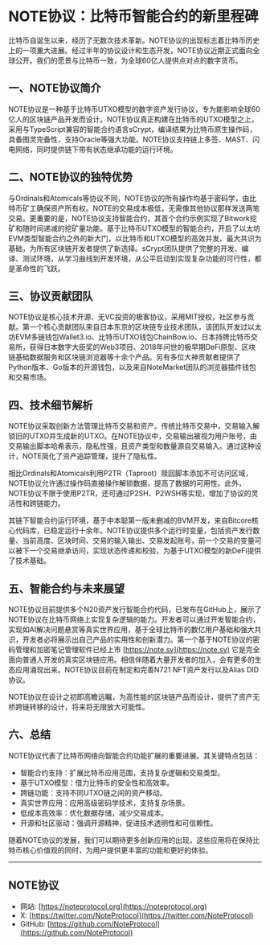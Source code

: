 # NOTE协议：比特币智能合约的新里程碑

比特币自诞生以来，经历了无数次技术革新。NOTE协议的出现标志着比特币历史上的一项重大进展。经过半年的协议设计和生态开发，NOTE协议近期正式面向全球公开。我们的愿景与比特币一致，为全球60亿人提供点对点的数字货币。

## 一、NOTE协议简介

NOTE协议是一种基于比特币UTXO模型的数字资产发行协议，专为能影响全球60亿人的区块链产品开发而设计。NOTE协议真正构建在比特币的UTXO模型之上，采用与TypeScript兼容的智能合约语言sCrypt，编译结果为比特币原生操作码，具备图灵完备性，支持Oracle等强大功能。NOTE协议支持链上多签、MAST、闪电网络，同时提供链下带有状态继承功能的运行环境。

## 二、NOTE协议的独特优势

与Ordinals和Atomicals等协议不同，NOTE协议的所有操作均基于密码学，由比特币矿工确保资产所有权。NOTE的交易成本极低，无需像其他协议那样发送两笔交易。更重要的是，NOTE协议支持智能合约，其首个合约示例实现了Bitwork挖矿和随时间递减的挖矿量功能。基于比特币UTXO模型的智能合约，开启了以太坊EVM类型智能合约之外的新大门，以比特币和UTXO模型的高效并发、最大共识为基础，为所有区块链开发者提供了新选择。sCrypt团队提供了完整的开发、编译、测试环境，从学习曲线到开发环境，从公平启动到实现复杂功能的可行性，都是革命性的飞跃。

## 三、协议贡献团队

NOTE协议是核心技术开源、无VC投资的极客协议，采用MIT授权，社区参与贡献。第一个核心贡献团队来自日本东京的区块链专业技术团队，该团队开发过以太坊EVM多链钱包Wallet3.io、比特币UTXO钱包ChainBow.io、日本持牌比特币交易所，获得日本数字大臣奖的Web3项目、2018年问世的极早期DeFi原型、区块链基础数据服务和区块链浏览器等十余个产品。另有多位大神贡献者提供了Python版本、Go版本的开源钱包，以及来自NoteMarket团队的浏览器插件钱包和交易市场。

## 四、技术细节解析

NOTE协议采取创新方法管理比特币交易和资产。传统比特币交易中，交易输入解锁旧的UTXO并生成新的UTXO。在NOTE协议中，交易输出被视为用户账号，由交易输出脚本哈希表示，隐私性强，且资产类型和数量源自交易输入。通过这种设计，NOTE简化了资产追踪管理，提升了隐私性。

相比Ordinals和Atomicals利用P2TR（Taproot）赎回脚本添加不可访问区域，NOTE协议允许通过操作码直接操作解锁数据，提高了数据的可用性。此外，NOTE协议不限于使用P2TR，还可通过P2SH、P2WSH等实现，增加了协议的灵活性和跨链能力。

其链下智能合约运行环境，基于中本聪第一版未删减的BVM开发，来自Bitcore核心代码库，已稳定运行十余年。NOTE协议提供多个运行时变量，包括资产发行数量、当前高度、区块时间、交易的输入输出、交易发起账号，前一个交易的变量可以被下一个交易继承访问，实现状态传递和校验，为基于UTXO模型的新DeFi提供了技术基础。

## 五、智能合约与未来展望

NOTE协议目前提供多个N20资产发行智能合约代码，已发布在GitHub上，展示了NOTE协议在比特币网络上实现复杂逻辑的能力。开发者可以通过开发智能合约，实现如AI解决问题悬赏等真实世界应用，基于全球比特币的数亿用户基础和强大共识，开发者必将展示出自己产品的实用性和创新潜力。第一个基于NOTE协议的密码管理和加密笔记管理软件已经上市 [https://note.sv](https://note.sv) 它是完全面向普通人开发的真实区块链应用。相信伴随着大量开发者的加入，会有更多的生态应用涌现出来。NOTE协议目前在制定和完善N721 NFT资产发行以及Alias DID协议。

NOTE协议在设计之初即高瞻远瞩，为高性能的区块链产品而设计，提供了资产无桥跨链转移的设计，将来将无限放大可能性。

## 六、总结

NOTE协议代表了比特币网络向智能合约功能扩展的重要进展。其关键特点包括：

- 智能合约支持：扩展比特币应用范围，支持复杂逻辑和交易类型。
- 基于UTXO模型：借力比特币的安全性和高效率。
- 跨链功能：支持不同UTXO链之间的资产移动。
- 真实世界应用：应用高级密码学技术，支持复杂场景。
- 低成本高效率：优化数据存储，减少交易成本。
- 开源和社区驱动：强调开源精神，促进技术透明性和可信赖性。

随着NOTE协议的发展，我们可以期待更多创新应用的出现，这些应用将在保持比特币核心价值观的同时，为用户提供更丰富的功能和更好的体验。

---

## NOTE协议

- 网站: [https://noteprotocol.org](https://noteprotocol.org)
- X: [https://twitter.com/NoteProtocol](https://twitter.com/NoteProtocol)
- GitHub: [https://github.com/NoteProtocol](https://github.com/NoteProtocol)
